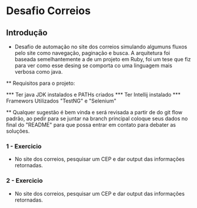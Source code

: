 # Desafio Correios

## Introdução

* Desafio de automação no site dos correios simulando algumuns fluxos pelo site como navegação, paginação e busca. 
A arquitetura foi baseada semelhantemente a de um projeto em Ruby, foi um tese que fiz para ver como esse desing se comporta co uma linguagem mais verbosa como java.

** Requisitos para o projeto:

*** Ter java JDK instalados e PATHs criados
*** Ter Intellij instalado
*** Framewors Utilizados "TestNG" e "Selenium"

** Qualquer sugestão é bem vinda e será revisada a partir de do git flow padrão, ao pedir para se juntar na branch principal coloque seus dados no final do "README" para que possa entrar em contato para debater as soluções.

### 1 - Exercicio

* No site dos correios, pesquisar um CEP e dar output das informações retornadas.

### 2 - Exercicio

* No site dos correios, pesquisar um CEP e dar output das informações retornadas.


